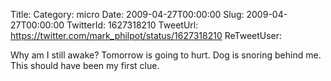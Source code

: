 Title: 
Category: micro
Date: 2009-04-27T00:00:00
Slug: 2009-04-27T00:00:00
TwitterId: 1627318210
TweetUrl: https://twitter.com/mark_philpot/status/1627318210
ReTweetUser: 

Why am I still awake? Tomorrow is going to hurt.  Dog is snoring behind me. This should have been my first clue.